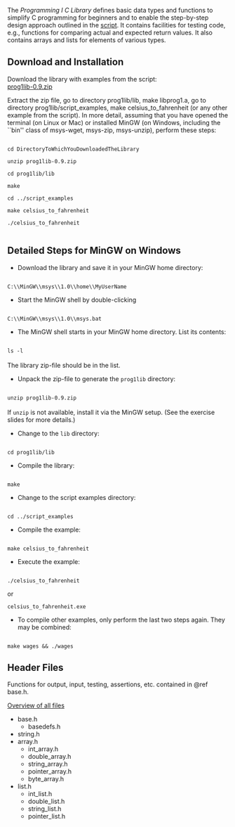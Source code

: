The <i>Programming I C Library</i> defines basic data types and functions to simplify C programming for beginners and to enable the step-by-step design approach outlined in the <a href ="/files/prog1script/script.html">script</a>. It contains facilities for testing code, e.g., functions for comparing actual and expected return values. It also contains arrays and lists for elements of various types.

Download and Installation
-------------------------

Download the library with examples from the script:<br/>
<a href="/files/prog1lib-0.9.zip">prog1lib-0.9.zip</a>

Extract the zip file, go to directory prog1lib/lib, make libprog1.a, go to directory prog1lib/script_examples, make celsius_to_fahrenheit (or any other example from the script). In more detail, assuming that you have opened the terminal (on Linux or Mac) or installed MinGW (on Windows, including the ``bin'' class of msys-wget, msys-zip, msys-unzip), perform these steps:

<code>
cd DirectoryToWhichYouDownloadedTheLibrary<br/>
unzip prog1lib-0.9.zip<br/>
cd prog1lib/lib<br/>
make<br/>
cd ../script_examples<br/>
make celsius_to_fahrenheit<br/>
./celsius_to_fahrenheit<br/>
</code>

Detailed Steps for MinGW on Windows
-----------------------------------

- Download the library and save it in your MinGW home directory:<br/>
<code>
C:\\MinGW\\msys\\1.0\\home\\MyUserName
</code>

- Start the MinGW shell by double-clicking<br/>
<code>
C:\\MinGW\\msys\\1.0\\msys.bat
</code>

- The MinGW shell starts in your MinGW home directory. List its contents:<br/>
<code>
ls -l
</code><br/>
The library zip-file should be in the list.

- Unpack the zip-file to generate the <code>prog1lib</code> directory:<br/>
<code>
unzip prog1lib-0.9.zip
</code><br/>
If <code>unzip</code> is not available, install it via the MinGW setup. (See the exercise slides for more details.)

- Change to the <code>lib</code> directory:<br/>
<code>
cd prog1lib/lib
</code>

- Compile the library:<br/>
<code>
make
</code>

- Change to the script examples directory:<br/>
<code>
cd ../script_examples
</code>

- Compile the example:<br/>
<code>
make celsius_to_fahrenheit
</code>

- Execute the example:<br/>
<code>
./celsius_to_fahrenheit<br/>
</code>
or<br/>
<code>
celsius_to_fahrenheit.exe
</code>
    
- To compile other examples, only perform the last two steps again. They may be combined:<br/>
<code>
make wages && ./wages
</code>



Header Files
------------

Functions for output, input, testing, assertions, etc. contained in @ref base.h.

<a href="/files/prog1lib/files.html">Overview of all files</a>

- base.h
  - basedefs.h
- string.h
- array.h
  - int_array.h
  - double_array.h
  - string_array.h
  - pointer_array.h
  - byte_array.h
- list.h
  - int_list.h
  - double_list.h
  - string_list.h
  - pointer_list.h


<!--
Array Functions
---------------


array | int array | double array | String array | pointer array | byte array
---- | -------- | ----------- | ----------- | ------------ | ------------
@ref a_create | @ref ia_create | @ref da_create | @ref sa_create | @ref pa_create | @ref ba_create
@ref a_of_buffer | @ref ia_of_buffer | @ref da_of_buffer | @ref sa_of_buffer | @ref pa_of_buffer | @ref ba_of_buffer
- | @ref ia_range | @ref da_range | - | - | -
- | @ref ia_of_string | @ref da_of_string | @ref sa_of_string | - | -
@ref a_fn | @ref ia_fn | @ref da_fn | @ref sa_fn | @ref pa_fn | @ref ba_fn
- | @ref ia_of_da | @ref da_of_ia | - | - | -
@ref a_copy | @ref a_copy | @ref a_copy | @ref a_copy | @ref a_copy | @ref a_copy
@ref a_sub | @ref a_sub | @ref a_sub | @ref a_sub | @ref a_sub | @ref a_sub
@ref a_of_l | @ref a_of_l | @ref a_of_l | @ref a_of_l | @ref a_of_l | @ref a_of_l
@ref a_free | @ref a_free | @ref a_free | @ref sa_free | @ref pa_free | @ref a_free
@ref a_get | @ref ia_get | @ref da_get | @ref sa_get | @ref pa_get | @ref ba_get
@ref a_set | @ref ia_set | @ref da_set | @ref sa_set | @ref pa_set | @ref ba_set
@ref a_length | @ref a_length | @ref a_length | @ref a_length | @ref a_length | @ref a_length
@ref a_element_size | @ref a_element_size | @ref a_element_size | @ref a_element_size | @ref a_element_size | @ref a_element_size
@ref a_print | @ref ia_print | @ref da_print | @ref sa_print | @ref pa_print | @ref ba_print
@ref a_println | @ref ia_println | @ref da_println | @ref sa_println | @ref pa_println | @ref ba_println
@ref a_concat | @ref a_concat | @ref a_concat | @ref a_concat | @ref a_concat | @ref a_concat
- | @ref ia_contains | @ref da_contains | @ref sa_contains | @ref pa_contains | @ref pa_contains
- | @ref ia_fill, @ref ia_fila_from_to [-] | @ref da_fill, @ref da_fila_from_to | @ref sa_fill, @ref sa_fila_from_to | - | -
- | @ref ia_index, @ref ia_index_from | @ref da_index, @ref da_index_from | @ref sa_index, @ref sa_index_from | @ref pa_index, @ref pa_index_from | @ref ba_index, @ref ba_index_from
@ref a_index_fn | @ref ia_index_fn | @ref da_index_fn | @ref sa_index_fn | @ref pa_index_fn | @ref ba_index_fn
@ref a_find | @ref ia_find | @ref da_find | @ref sa_find | @ref pa_find | @ref ba_find
@ref a_reverse | @ref a_reverse | @ref a_reverse | @ref a_reverse | @ref a_reverse | @ref a_reverse
@ref a_shuffle | @ref a_shuffle | @ref a_shuffle | @ref a_shuffle | @ref a_shuffle | @ref a_shuffle
@ref a_sort | @ref ia_sort, @ref ia_sort_dec | @ref da_sort, @ref da_sort_dec | @ref sa_sort, @ref sa_sort_dec | - | -
@ref a_map | @ref ia_map, @ref ia_map_state | @ref da_map, @ref da_map_state | @ref sa_map, @ref sa_map_state | @ref pa_map | @ref ba_map, @ref ba_map_state
@ref a_each | @ref ia_each, @ref ia_each_state | @ref da_each, @ref da_each_state | @ref sa_each, @ref sa_each_state | @ref pa_each | @ref ba_each, @ref ba_each_state
@ref a_foldl | @ref ia_foldl | @ref da_foldl | @ref sa_foldl | @ref pa_foldl | @ref ba_foldl
@ref a_foldr | @ref ia_foldr | @ref da_foldr | @ref sa_foldr | @ref pa_foldr | @ref ba_foldr
@ref a_filter | @ref ia_filter, @ref ia_filter_state | @ref da_filter, @ref da_filter_state | @ref sa_filter, @ref sa_filter_state | @ref pa_filter | @ref ba_filter, @ref ba_filter_state
@ref a_choose | @ref ia_choose, @ref ia_choose_state | @ref da_choose, @ref da_choose_state | @ref sa_choose, @ref sa_choose_state | @ref pa_choose | @ref ba_choose, @ref ba_choose_state
@ref a_exists | @ref ia_exists, @ref ia_exists_state | @ref da_exists, @ref da_exists_state | @ref sa_exists, @ref sa_exists_state | @ref pa_exists | @ref ba_exists, @ref ba_exists_state
@ref a_forall | @ref ia_forall, @ref ia_forall_state | @ref da_forall, @ref da_forall_state | @ref sa_forall, @ref sa_forall_state | @ref pa_forall | @ref ia_forall, @ref ia_forall_state
@ref a_check_expect | @ref ia_check_expect | @ref da_check_within | @ref sa_check_expect | @ref pa_check_expect | @ref ba_check_expect



List Functions
--------------


list | int list | double list | String list | pointer list
---- | -------- | ----------- | ----------- | ------------
@ref l_create | @ref il_create | @ref dl_create | @ref sl_create | @ref pl_create
@ref l_of_buffer | @ref il_of_buffer | @ref dl_of_buffer | @ref sl_of_buffer | @ref pl_of_buffer
- | @ref il_range | @ref dl_range | - | -
- | @ref il_of_string | @ref dl_of_string | @ref sl_of_string | -
@ref l_fn | @ref il_fn | @ref dl_fn | @ref sl_fn | @ref pl_fn
- | @ref il_of_dl | @ref dl_of_il | - | -
@ref l_copy | @ref l_copy | @ref l_copy | @ref l_copy | @ref l_copy
@ref l_sub | @ref l_sub | @ref l_sub | @ref l_sub | @ref l_sub
@ref l_of_a | @ref l_of_a | @ref l_of_a | @ref l_of_a | @ref l_of_a
@ref l_free | @ref l_free | @ref l_free | @ref sl_free | @ref pl_free, @ref pl_free_with_destructor
@ref l_get | @ref il_get | @ref dl_get | @ref sl_get | @ref pl_get
@ref l_set | @ref il_set | @ref dl_set | @ref sl_set | @ref pl_set
@ref l_iterator | @ref l_iterator | @ref l_iterator | @ref l_iterator | @ref l_iterator
@ref l_has_next | @ref l_has_next | @ref l_has_next | @ref l_has_next | @ref l_has_next
@ref l_next | @ref il_next | @ref dl_next | @ref sl_next | @ref pl_next
@ref l_append | @ref il_append | @ref dl_append | @ref sl_append | @ref pl_append
@ref l_prepend | @ref il_prepend | @ref dl_prepend | @ref sl_prepend | @ref pl_prepend
@ref l_length | @ref l_length | @ref l_length | @ref l_length | @ref l_length
@ref l_element_size | @ref l_element_size | @ref l_element_size | @ref l_element_size | @ref l_element_size
@ref l_print | @ref il_print | @ref dl_print | @ref sl_print | @ref pl_print
@ref l_println | @ref il_println | @ref dl_println | @ref sl_println | @ref pl_println
@ref l_concat | @ref l_concat | @ref l_concat | @ref l_concat | @ref l_concat
- | @ref il_contains | @ref dl_contains | @ref sl_contains | @ref pl_contains
- | @ref il_fill, @ref il_fill_from_to [-] | @ref dl_fill, @ref dl_fill_from_to | @ref sl_fill, @ref sl_fill_from_to | -
- | @ref il_index, @ref il_index_from | @ref dl_index, @ref dl_index_from | @ref sl_index, @ref sl_index_from | @ref pl_index, @ref pl_index_from
@ref l_index_fn | @ref il_index_fn | @ref dl_index_fn | @ref sl_index_fn | @ref pl_index_fn
@ref l_find | @ref il_find | @ref dl_find | @ref sl_find | @ref pl_find
@ref l_reverse | @ref l_reverse | @ref l_reverse | @ref l_reverse | @ref l_reverse
@ref l_shuffle | @ref l_shuffle | @ref l_shuffle | @ref l_shuffle | @ref l_shuffle
@ref l_sort | @ref il_sort, @ref il_sort_dec | @ref dl_sort, @ref dl_sort_dec | @ref sl_sort, @ref sl_sort_dec | -
@ref l_insert | @ref il_insert | @ref dl_insert | @ref sl_insert | @ref pl_insert
@ref l_remove | @ref il_remove | @ref dl_remove | @ref sl_remove | @ref pl_remove
@ref l_map | @ref il_map, @ref il_map_state | @ref dl_map, @ref dl_map_state | @ref sl_map, @ref sl_map_state | @ref pl_map
@ref l_each | @ref il_each, @ref il_each_state | @ref dl_each, @ref dl_each_state | @ref sl_each, @ref sl_each_state | @ref pl_each
@ref l_foldl | @ref il_foldl | @ref dl_foldl | @ref sl_foldl | @ref pl_foldl
@ref l_foldr | @ref il_foldr | @ref dl_foldr | @ref sl_foldr | @ref pl_foldr
@ref l_filter | @ref il_filter, @ref il_filter_state | @ref dl_filter, @ref dl_filter_state | @ref sl_filter, @ref sl_filter_state | @ref pl_filter
@ref l_choose | @ref il_choose, @ref il_choose_state | @ref dl_choose, @ref dl_choose_state | @ref sl_choose, @ref sl_choose_state | @ref pl_choose
@ref l_exists | @ref il_exists, @ref il_exists_state | @ref dl_exists, @ref dl_exists_state | @ref sl_exists, @ref sl_exists_state | @ref pl_exists
@ref l_forall | @ref il_forall, @ref il_forall_state | @ref dl_forall, @ref dl_forall_state | @ref sl_forall, @ref sl_forall_state | @ref pl_forall
@ref l_check_expect | @ref il_check_expect | @ref dl_check_within | @ref sl_check_expect | @ref pl_check_expect

-->
